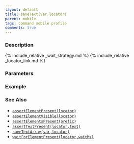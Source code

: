 ```yaml
---
layout: default
title: saveText(var,locator)
parent: mobile
tags: command mobile profile
comments: true
---
```



### Description


{% include_relative _wait_strategy.md %}
{% include_relative _locator_link.md %}

### Parameters


### Example


### See Also
- [`assertElementPresent(locator)`](assertElementPresent(locator))
- [`assertElementVisible(locator)`](assertElementVisible(locator))
- [`assertElementsPresent(prefix)`](assertElementsPresent(prefix))
- [`assertTextPresent(locator,text)`](assertTextPresent(locator,text))
- [`saveTextArray(var,locator)`](saveTextArray(var,locator))
- [`waitForElementPresent(locator,waitMs)`](waitForElementPresent(locator,waitMs))
